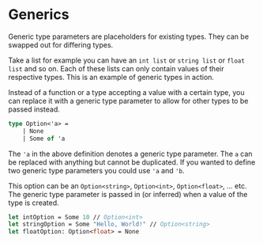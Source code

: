 # Generics

Generic type parameters are placeholders for existing types.
They can be swapped out for differing types.

Take a list for example you can have an `int list` or `string list` or `float list` and so on.
Each of these lists can only contain values of their respective types.
This is an example of generic types in action. 

Instead of a function or a type accepting a value with a certain type,
you can replace it with a generic type parameter to allow for other types to be passed instead.

```fsharp
type Option<'a> =
    | None
    | Some of 'a
```

The `'a` in the above definition denotes a generic type parameter. The `a` can be replaced with anything but cannot be duplicated.
If you wanted to define two generic type parameters you could use `'a` and `'b`. 

This option can be an `Option<string>`, `Option<int>`, `Option<float>`, ... etc.
The generic type parameter is passed in (or inferred) when a value of the type is created.

```fsharp
let intOption = Some 10 // Option<int>
let stringOption = Some "Hello, World!" // Option<string>
let floatOption: Option<float> = None
```

